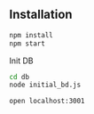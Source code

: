 
## Installation

```bash
npm install
npm start
```

Init DB
```bash
cd db
node initial_bd.js
```
`open localhost:3001`

